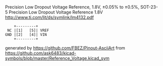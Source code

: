 Precision Low Dropout Voltage Reference, 1.8V, ±0.05% to ±0.5%, SOT-23-5
Precision Low Dropout Voltage Reference 1.8V
http://www.ti.com/lit/ds/symlink/lm4132.pdf


	    +---------+
	 NC |[1]   [5]| VREF
	GND |[2]   [4]| VIN
	    +---------+


generated by https://github.com/FBEZ/Pinout-AsciiArt from https://github.com/ask6483/kicad-symbols/blob/master/Reference_Voltage.kicad_sym
